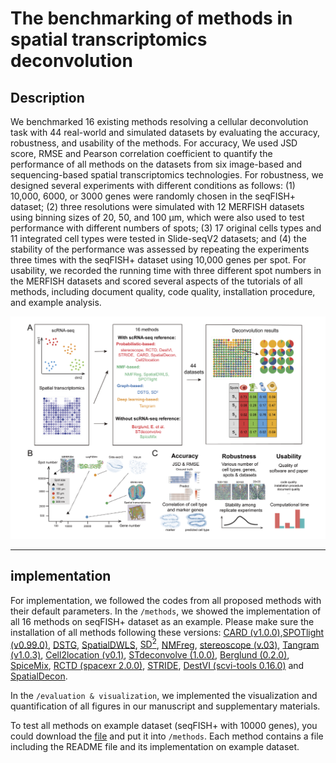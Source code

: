 # The benchmarking of methods in spatial transcriptomics deconvolution
## Description
We benchmarked 16 existing methods resolving a cellular deconvolution task with 44 real-world and simulated datasets by evaluating the accuracy, robustness, and usability of the methods. For accuracy, We used JSD score, RMSE and Pearson correlation coefficient to quantify the performance of all methods on the datasets from six image-based and sequencing-based spatial transcriptomics technologies. For robustness, we designed several experiments with different conditions as follows: (1) 10,000, 6000, or 3000 genes were randomly chosen in the seqFISH+ dataset; (2) three resolutions were simulated with 12 MERFISH datasets using binning sizes of 20, 50, and 100 μm, which were also used to test performance with different numbers of spots; (3) 17 original cells types and 11 integrated cell types were tested in Slide-seqV2 datasets; and (4) the stability of the performance was assessed by repeating the experiments three times with the seqFISH+ dataset using 10,000 genes per spot. For usability, we recorded the running time with three different spot numbers in the MERFISH datasets and scored several aspects of the tutorials of all methods, including document quality, code quality, installation procedure, and example analysis.


![image](./pipeline.png 'pipeline')

---

## implementation

For implementation, we followed the codes from all proposed methods with their default parameters. In the `/methods`, we showed the implementation of all 16 methods on seqFISH+ dataset as an example. Please make sure the installation of all methods following these versions: [CARD (v1.0.0)](https://github.com/YingMa0107/CARD),[SPOTlight (v0.99.0)](https://github.com/MarcElosua/SPOTlight), [DSTG](https://github.com/Su-informatics-lab/DSTG), [SpatialDWLS](https://github.com/RubD/Giotto/), [SD<sup>2</sup>](https://github.com/leihouyeung/SD2), [NMFreg](https://github.com/tudaga/NMFreg_tutorial), 
[stereoscope (v.03)](https://github.com/almaan/stereoscope), [Tangram (v1.0.3)](https://github.com/broadinstitute/Tangram), [Cell2location (v0.1)](https://github.com/BayraktarLab/cell2location), [STdeconvolve (1.0.0)](https://github.com/JEFworks-Lab/STdeconvolve), [Berglund (0.2.0)](https://github.com/SpatialTranscriptomicsResearch/std-poisson), [SpiceMix](https://github.com/ma-compbio/SpiceMIx), [RCTD (spacexr 2.0.0)]( https://github.com/dmcable/spacexr), [STRIDE](https://github.com/DongqingSun96/STRIDE), [DestVI (scvi-tools 0.16.0)](https://github.com/scverse/scvi-tools) and [SpatialDecon](https://github.com/Nanostring-Biostats/SpatialDecon.git).

In the `/evaluation & visualization`, we implemented the visualization and quantification of all figures in our manuscript and supplementary materials. 


To test all methods on example dataset (seqFISH+ with 10000 genes), you could download the [file](https://drive.google.com/file/d/1rbUEt0q2BnPOAKLFQnwVmOB9kgVuQ6Ly/view?usp=sharing) and put it into `/methods`. 
Each method contains a file including the README file and its implementation on example dataset.
